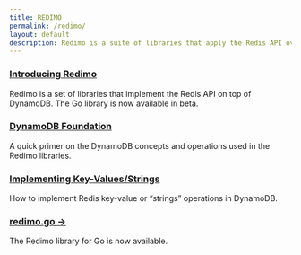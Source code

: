 ```yaml
---
title: REDIMO
permalink: /redimo/
layout: default
description: Redimo is a suite of libraries that apply the Redis API over DynamoDB. Currently available for Go.
---
```


### [Introducing Redimo](/redimo/intro/)

Redimo is a set of libraries that implement the Redis API on top of DynamoDB. The Go library is now available in beta.

### [DynamoDB Foundation](/redimo/dynamodb-foundation/)

A quick primer on the DynamoDB concepts and operations used in the Redimo libraries.

### [Implementing Key-Values/Strings](/redimo/implementing-strings/)

How to implement Redis key-value or “strings” operations in DynamoDB.

### [redimo.go &rarr;](https://github.com/dbProjectRED/redimo.go)

The Redimo library for Go is now available.